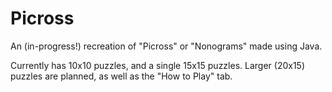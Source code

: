 # Picross
An (in-progress!) recreation of "Picross" or "Nonograms" made using Java.

Currently has 10x10 puzzles, and a single 15x15 puzzles. Larger (20x15) puzzles are planned, as well as the "How to Play" tab.
